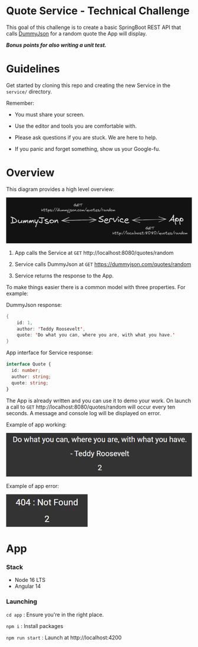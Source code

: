 # Quote Service - Technical Challenge

This goal of this challenge is to create a basic SpringBoot REST API that calls [DummyJson](https://dummyjson.com/) for a random quote the App will display.

**_Bonus points for also writing a unit test._**

# Guidelines

Get started by cloning this repo and creating the new Service in the `service/` directory.

Remember:

- You must share your screen.

- Use the editor and tools you are comfortable with.

- Please ask questions if you are stuck. We are here to help.

- If you panic and forget something, show us your Google-fu.

# Overview

This diagram provides a high level overview:

![diagram.png](images/diagram.png)

1. App calls the Service at `GET` http://localhost:8080/quotes/random

2. Service calls DummyJson at `GET` https://dummyjson.com/quotes/random

3. Service returns the response to the App.

To make things easier there is a common model with three properties. For example:

DummyJson response:

```java
{
    id: 1,
    author: 'Teddy Roosevelt',
    quote: 'Do what you can, where you are, with what you have.'
}
```

App interface for Service response:

```typescript
interface Quote {
  id: number;
  author: string;
  quote: string;
}
```

The App is already written and you can use it to demo your work. On launch a call to `GET` http://localhost:8080/quotes/random will occur every ten seconds. A message and console log will be displayed on error.

Example of app working:

![images/output_working.png](images/output_working.png)

Example of app error:

![images/output_error.png](images/output_error.png)

# App

### Stack

- Node 16 LTS
- Angular 14

### Launching

`cd app` : Ensure you're in the right place.

`npm i` : Install packages

`npm run start` : Launch at http://localhost:4200
